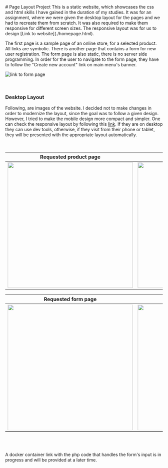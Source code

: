 <div id='container'>
# Page Layout Project
This is a static website, which showcases the css and html skills I have gained in the duration of my studies.
It was for an assignment, where we were given the desktop layout for the pages and we had to recreate them from scratch. 
It was also required to make them responsive for different screen sizes. The responsive layout was for us to design [Link to website](./homepage.html).  

The first page is a sample page of an online store, for a selected product. All links are symbolic. There
is another page that contains a form for new user registration. The form page is also static, there is no
server side programming. In order for the user to navigate to the form page, they have to follow the 
"Create new account" link on main menu's banner.

![link to form page](images/readme_images/link_to_form.png)

<br>

### Desktop Layout

Following, are images of the website. I decided not to make changes in order to modernize the layout, since the goal was to follow a given design. 
However, I tried to make the mobile design more compact and simpler. One can check the responsive layout by following this 
[link](https://aspa7beginner.github.io/web_based/). If they are on desktop they can use dev tools, otherwise, 
if they visit from their phone or tablet, they will be presented with the appropriate layout automatically.

<br>

Requested product page            |  Designed product page
:-------------------------:|:-------------------------:
<img src="images/readme_images/requested_desktop_page_layout.png" width="400px">  |  <img src="images/readme_images/desktop_page_layout.png" width="400px">

Requested form page            |  Designed form page
:-------------------------:|:-------------------------:
<img src="images/readme_images/requested_desktop_form_page_layout.png" width="400px">  |  <img src="images/readme_images/desktop_form_page_layout.png" width="400px">

<br><br>

A docker container link with the php code that handles the form's input is in progress and will be provided at a later time.
</div>

<script src="./hostParentSizing"></script>
